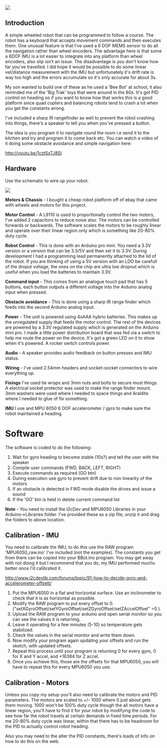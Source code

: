 ![](https://github.com/lawsonkeith/Bee-Bot/blob/master/132___09/MAIN.JPG)


## Introduction

A simple wheeled robot that can be programmed to follow a course.  The robot has a keyboard that accepts movement commands and then executes them.  One unusual feature is that I've used a 6 DOF MEMS sensor to do all the navigation rather than wheel encoders.  The advantage here is that some a 6DOF IMU is a lot easier to integrate into any platform than wheel encoders, also slip isn't an issue.  The disadvantage is you don't know how far you've travelled.  I did hope it would be possible to do some linear vel/distance measurement with the IMU but unfortunately it's drift rate is way too high and the errors accumulate so it's only accurate for about 3s.

My son wanted to build one of these as he used a 'Bee Bot' at school, it also reminded me of the 'Big Trak' toys that were around in the 80s.  It's got PID control on heading so if you want to know how that works this is a good platform since quad copters and balancing robots tend to crash a lot when you get the constants wrong.  

I've included a sharp IR rangefinder as well to prevent the robot crashing into things, there's a speaker to tell you when you've pressed a button.

The idea is you program it to navigate round the room i.e send it to the kitchen and try and program it to come back etc.  You can watch a video of it doing some obstacle avoidance and simple navigation here:

http://youtu.be/1cztSxTJ8SI


## Hardware
Use the schematic to wire up your robot.  

![](https://github.com/lawsonkeith/Bee-Bot/blob/master/Schematic.png)


**Motors & Chassis** -
I bought a cheap robot platform off of ebay that came with wheels and motors for this project.

**Motor Control** -
A L9110 is used to proportionally control the two motors, I've added 2 capacitors to reduce noise also.  The motors can be controlled forwards or backwards.  The software scales the motors to be roughly linear and operate over their linear region only which is something like 20-80% duty cycle.

**Robot Control** -
This is done with an Arduino pro mini.  You need a 3.3V version or a version that can be 3.3/5V and then set it to 3.3V.  During development I had a programming lead permanently attached to the lid of the robot.  If you are thinking of using a 5V version with an LDO be carefull of the droput voltage, the ones on the chip are ultra low dropout which is useful when you load the batteries to maintain 3.3V.

**Command input** -
This comes from an analogue touch pad that has 5 buttons, each button outputs a different voltage into the Arduino analog input when pressed.

**Obstacle avoidance** -
This is done using a sharp IR range finder which feeds into the second Arduino analog input.

**Power** -
The unit is powered using 4xAAA hybrio batteries. This makes up the unregulated supply that feeds the motor control.  The rest of the devices are powered by a 3.3V regulated supply which is generated on the Arduino mini pro.  I made a little power distribution board that was fed via a switch to help me route the power on the device.  It's got a green LED on it to show when it's powered.  A rocker switch controls power.

**Audio** -
A speaker provides audio feedback on button presses and IMU status.

**Wiring** -
I've used 2.54mm headers and socket-socket connectors to wire everything up.

**Fixings**
I've used tie wraps and 3mm nuts and bolts to secure most things.  A electrical socket protector was used to make the range finder mount.  3mm washers were used where I needed to space things and Araldite where I needed to glue of fix something.

**IMU**
I use and MPU 6050 6 DOF accelerometer / gyro to make sure the robot maintained a heading.  


# Software

The software is coded to do the following:

1. Wait for gyro heading to become stable (10s?) and tell the user with the speaker
2. Compile user commands (FWD, BACK, LEFT, RIGHT)
3. Execute commands as required (GO btn)
4. During execution use gyro to prevent drift due to non linearity of the motors
5. If an obstacle is detected in FWD mode disable the drives and issue a sound
6. If the 'GO' btn is held in delete current command list


**Note** - You need to install the I2cDev and MPU6050 Libraries in your Arduino->Libraries folder.  I've provided these as a zip file, unzip it and drag the folders to above location.


## Calibration - IMU
You need to calibrate the IMU, to do this use the RAW program 'MPU6050_raw.ino' I've included (not the examples).  The constants you get from there can be copied into your BBot.ino program.  You may get away with not doing it but I recommend that you do, my IMU performed mucho better once I'd calibrated it.

http://www.i2cdevlib.com/forums/topic/91-how-to-decide-gyro-and-accelerometer-offsett/

1. Put the MPU6050 in a flat and horizontal surface. Use an inclinometer to check that it is as horizontal as possible.
2. Modify the RAW program to put every offset to 0. ("setXGyroOffset/setYGyroOffset/setZGyroOffset/setZAccelOffset"  =0 ).
3. Upload the RAW program to your arduino and open serial monitor so you can see the values it is returning.
4. Leave it operating for a few minutes (5-10) so temperature gets stabilized.
5. Check the values in the serial monitor and write them down.
6. Now modify your program again updating your offsets and run the sketch, with updated offsets.
7. Repeat this process until your program is returning 0 for every gyro, 0 for X and Y accel, and +16384 for Z accel.
8. Once you achieve this, those are the offsets for that MPU6050, you will have to repeat this for every MPU6050 you use.


## Calibration - Motors
Unless you copy my setup you'll also need to calibrate the motors and PID parameters.  The motors are scaled to +/- 1000 where 0 just about gets them moving.  1000 won't be 100% duty cycle though the all motors have a linear region, you'll have to find it for your robot by modifying the code to see how far the robot travels at certain demands in fixed time periods.  For me 20-80% duty cycle was linear, within that there has to be headroom for the PID to actually control robot heading.

Also you may need to the alter the PID constants, there's loads of info on how to do this on the web.



